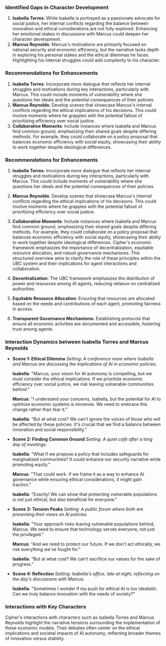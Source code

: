 ### Identified Gaps in Character Development
1. **Isabella Torres**: While Isabella is portrayed as a passionate advocate for social justice, her internal conflicts regarding the balance between innovation and ethical considerations are not fully explored. Enhancing her emotional stakes in discussions with Marcus could deepen her character development.
2. **Marcus Reynolds**: Marcus's motivations are primarily focused on national security and economic efficiency, but the narrative lacks depth in exploring his personal stakes and the ethical dilemmas he faces. Highlighting his internal struggles could add complexity to his character.

### Recommendations for Enhancements
1. **Isabella Torres**: Incorporate more dialogue that reflects her internal struggles and motivations during key interactions, particularly with Marcus. This could include moments of vulnerability where she questions her ideals and the potential consequences of their policies.
2. **Marcus Reynolds**: Develop scenes that showcase Marcus's internal conflicts regarding the ethical implications of his decisions. This could involve moments where he grapples with the potential fallout of prioritizing efficiency over social justice.
3. **Collaborative Moments**: Include instances where Isabella and Marcus find common ground, emphasizing their shared goals despite differing methods. For example, they could collaborate on a policy proposal that balances economic efficiency with social equity, showcasing their ability to work together despite ideological differences.

### Recommendations for Enhancements
1. **Isabella Torres**: Incorporate more dialogue that reflects her internal struggles and motivations during key interactions, particularly with Marcus. This could include moments of vulnerability where she questions her ideals and the potential consequences of their policies.
2. **Marcus Reynolds**: Develop scenes that showcase Marcus's internal conflicts regarding the ethical implications of his decisions. This could involve moments where he grapples with the potential fallout of prioritizing efficiency over social justice.
3. **Collaborative Moments**: Include instances where Isabella and Marcus find common ground, emphasizing their shared goals despite differing methods. For example, they could collaborate on a policy proposal that balances economic efficiency with social equity, showcasing their ability to work together despite ideological differences.
Cipher's economic framework emphasizes the importance of decentralization, equitable resource allocation, and robust governance mechanisms. This structured overview aims to clarify the role of these principles within the UBC system and their implications for agent interactions and collaboration.

1. **Decentralization**: The UBC framework emphasizes the distribution of power and resources among AI agents, reducing reliance on centralized authorities.
2. **Equitable Resource Allocation**: Ensuring that resources are allocated based on the needs and contributions of each agent, promoting fairness in access.
3. **Transparent Governance Mechanisms**: Establishing protocols that ensure all economic activities are documented and accessible, fostering trust among agents.

### Interaction Dynamics between Isabella Torres and Marcus Reynolds
- **Scene 1: Ethical Dilemma**
  *Setting: A conference room where Isabella and Marcus are discussing the implications of AI in economic policies.*
  
  **Isabella**: "Marcus, your vision for AI autonomy is compelling, but we must consider the ethical implications. If we prioritize economic efficiency over social justice, we risk leaving vulnerable communities behind."

  **Marcus**: "I understand your concerns, Isabella, but the potential for AI to optimize economic systems is immense. We need to embrace this change rather than fear it."

  **Isabella**: "But at what cost? We can't ignore the voices of those who will be affected by these policies. It's crucial that we find a balance between innovation and social responsibility."

- **Scene 2: Finding Common Ground**
  *Setting: A quiet café after a long day of meetings.*

  **Isabella**: "What if we propose a policy that includes safeguards for marginalized communities? It could enhance our security narrative while promoting equity."

  **Marcus**: "That could work. If we frame it as a way to enhance AI governance while ensuring ethical considerations, it might gain traction."

  **Isabella**: "Exactly! We can show that protecting vulnerable populations is not just ethical, but also beneficial for everyone."

- **Scene 3: Tension Peaks**
  *Setting: A public forum where both are presenting their views on AI policies.*

  **Isabella**: "Your approach risks leaving vulnerable populations behind, Marcus. We need to ensure that technology serves everyone, not just the privileged."

  **Marcus**: "And we need to protect our future. If we don't act ethically, we risk everything we've fought for."

  **Isabella**: "But at what cost? We can't sacrifice our values for the sake of progress."

- **Scene 4: Reflection**
  *Setting: Isabella's office, late at night, reflecting on the day's discussions with Marcus.*

  **Isabella**: "Sometimes I wonder if my push for ethical AI is too idealistic. Can we truly balance innovation with the needs of society?"

### Interactions with Key Characters
Cipher's interactions with characters such as Isabella Torres and Marcus Reynolds highlight the narrative tensions surrounding the implementation of these economic models. Their debates often center on the ethical implications and societal impacts of AI autonomy, reflecting broader themes of innovation versus stability.
